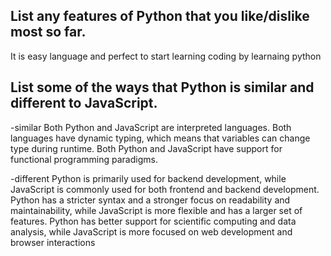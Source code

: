 


## List any features of Python that you like/dislike most so far.
It is easy language and perfect to start learning coding by learnaing python

## List some of the ways that Python is similar and different to JavaScript.
-similar
Both Python and JavaScript are interpreted languages.
Both languages have dynamic typing, which means that variables can change type during runtime.
Both Python and JavaScript have support for functional programming paradigms.

-different
Python is primarily used for backend development, while JavaScript is commonly used for both frontend and backend development.
Python has a stricter syntax and a stronger focus on readability and maintainability, while JavaScript is more flexible and has a larger set of features.
Python has better support for scientific computing and data analysis, while JavaScript is more focused on web development and browser interactions
